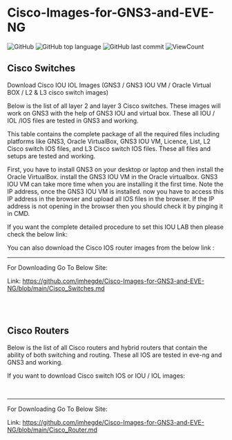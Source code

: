 # Cisco-Images-for-GNS3-and-EVE-NG

![GitHub](https://img.shields.io/github/license/imhegde/Cisco-Images-for-GNS3-and-EVE-NG?style=flat)
![GitHub top language](https://img.shields.io/github/languages/top/imhegde/Cisco-Images-for-GNS3-and-EVE-NG?style=flat)
![GitHub last commit](https://img.shields.io/github/last-commit/imhegde/Cisco-Images-for-GNS3-and-EVE-NG?style=flat)
![ViewCount](https://views.whatilearened.today/views/github/hegdepavankumar/Cisco-Images-for-GNS3-and-EVE-NG.svg?cache=remove)



## Cisco Switches 



<p>Download Cisco IOU IOL Images (GNS3 / GNS3 IOU VM / Oracle Virtual BOX / L2 & L3 cisco switch images)

Below is the list of all layer 2 and layer 3 Cisco switches. These images will work on GNS3 with the help of GNS3 IOU and virtual box. These all IOU / IOL /IOS files are tested in GNS3 and working.

This table contains the complete package of all the required files including platforms like GNS3, Oracle VirtualBox, GNS3 IOU VM, Licence, List, L2 Cisco switch IOS files, and L3 Cisco switch IOS files. These all files and setups are tested and working.

First, you have to install GNS3 on your desktop or laptop and then install the Oracle VirtualBox. install the GNS3 IOU VM in the Oracle virtualbox. GNS3 IOU VM can take more time when you are installing it the first time. Note the IP address, once the GNS3 IOU VM is installed. now you have to access this IP address in the browser and upload all IOS files in the browser. If the IP address is not opening in the browser then you should check it by pinging it in CMD.

If you want the complete detailed procedure to set this IOU LAB then please check the below link:

You can also download the Cisco IOS router images from the below link :

</p>
<hr>



For Downloading Go To Below Site: 

Link: https://github.com/imhegde/Cisco-Images-for-GNS3-and-EVE-NG/blob/main/Cisco_Switches.md



<br>
<br>






## Cisco Routers

<p>Below is the list of all Cisco routers and hybrid routers that contain the ability of both switching and routing. These all IOS are tested in eve-ng and GNS3 and working.

If you want to download Cisco switch IOS or IOU / IOL images:</p>

<br>

<hr>



For Downloading Go To Below Site: 

Link: https://github.com/imhegde/Cisco-Images-for-GNS3-and-EVE-NG/blob/main/Cisco_Router.md

